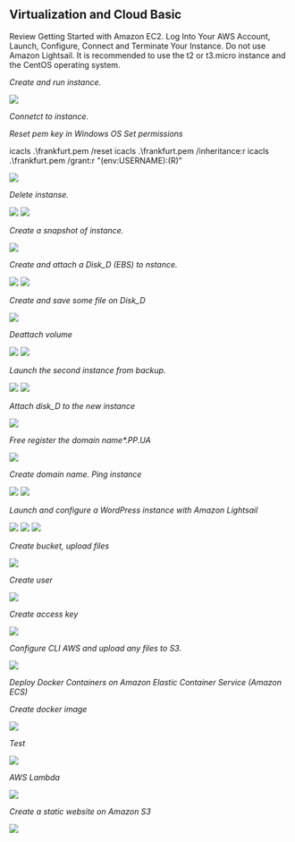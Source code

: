 ## Virtualization and Cloud Basic


Review Getting Started with Amazon EC2. Log Into Your AWS Account, Launch, Configure, Connect and Terminate Your Instance. Do not use Amazon Lightsail. It is recommended to use the t2 or t3.micro instance and the CentOS operating system.

<em>Create and run instance.</em>

<img src="./docs/images/create_and_run_instance.png" />

<em>Connetct to instance.</em>

<em>Reset pem key in Windows OS</em>
<em>Set permissions</em>

icacls .\frankfurt.pem /reset
icacls .\frankfurt.pem /inheritance:r
icacls .\frankfurt.pem /grant:r "$($env:USERNAME):(R)"

<img src="./docs/images/connect_to_instance.png" />

<em>Delete instanse.</em>

<img src="./docs/images/terminate_instatnce.png" />

<img src="./docs/images/terminated_instatnce.png" />

<em>Create a snapshot of instance.</em>

<img src="./docs/images/create_snapshot.png" />

<em>Create and attach a Disk_D (EBS) to nstance.</em>

<img src="./docs/images/attach_volume.png" />

<img src="./docs/images/mount_volume.png" />

<em>Create and save some file on Disk_D</em>

<img src="./docs/images/create_file.png" />

<em>Deattach volume</em>

<img src="./docs/images/deattach_volume.png" />

<img src="./docs/images/success_deattach_volume.png" />

<em>Launch the second instance from backup.</em>

<img src="./docs/images/create_image.png" />

<img src="./docs/images/instance_from_image.png" />

<em>Attach disk_D to the new instance</em>

<img src="./docs/images/attach_volume_to_new_instance.png" />

<em>Free register the domain name*.PP.UA</em>

<img src="./docs/images/free_domain_name.png" />

<em>Create domain  name. Ping instance</em>

<img src="./docs/images/instance.png" />

<img src="./docs/images/ping_own_domain_name.png" />

<em>Launch and configure a WordPress instance with Amazon Lightsail</em>

<img src="./docs/images/lightsail_wordpress.png" />

<img src="./docs/images/console_wordpress.png" />

<img src="./docs/images/wp-admin.png" />

<em>Create bucket, upload files</em>

<img src="./docs/images/create_bucket.png" />

<em>Create user</em>

<img src="./docs/images/create_user_IAM.png" />

<em>Create access key</em>

<img src="./docs/images/create_access_key.png" />

<em>Configure CLI AWS and upload any files to S3.</em>

<img src="./docs/images/upload_to_bucket_from_CLI.png" />

<em>Deploy Docker Containers on Amazon Elastic Container Service (Amazon  ECS)</em>

<em>Create docker image</em>

<img src="./docs/images/create_docker.png" />

<em>Test</em>

<img src="./docs/images/hello_world_docker.png" />

<em>AWS Lambda</em>

<img src="./docs/images/lambda_hello_world.png" />

<em>Create a static website on Amazon S3</em>

<img src="./docs/images/static_website.png" />



